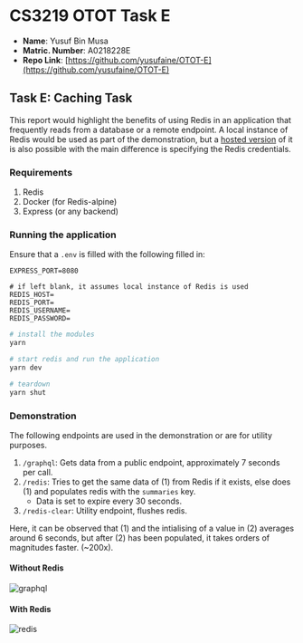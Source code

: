 # CS3219 OTOT Task E

* **Name**: Yusuf Bin Musa
* **Matric. Number**: A0218228E
* **Repo Link**: [https://github.com/yusufaine/OTOT-E](https://github.com/yusufaine/OTOT-E)

## Task E: Caching Task

This report would highlight the benefits of using Redis in an application that frequently reads from a database or a remote endpoint.
A local instance of Redis would be used as part of the demonstration, but a [hosted version](https://redis.com/try-free/) of it is also
possible with the main difference is specifying the Redis credentials.

### Requirements

1. Redis
2. Docker (for Redis-alpine)
3. Express (or any backend)

### Running the application

Ensure that a `.env` is filled with the following filled in:

```
EXPRESS_PORT=8080

# if left blank, it assumes local instance of Redis is used
REDIS_HOST=
REDIS_PORT=
REDIS_USERNAME=
REDIS_PASSWORD=
```


```bash
# install the modules
yarn

# start redis and run the application
yarn dev

# teardown
yarn shut
```

### Demonstration

The following endpoints are used in the demonstration or are for utility purposes.

1. `/graphql`: Gets data from a public endpoint, approximately 7 seconds per call.
2. `/redis`: Tries to get the same data of (1) from Redis if it exists, else does (1) and populates redis with the `summaries` key.
   * Data is set to expire every 30 seconds.
3. `/redis-clear`: Utility endpoint, flushes redis.

Here, it can be observed that (1) and the intialising of a value in (2) averages around 6 seconds, but after (2) has been populated, it
takes orders of magnitudes faster. (~200x). 

#### Without Redis

![graphql](https://i.ibb.co/jwYHLBN/image.png)

<div style="page-break-after: always"></div>

#### With Redis

![redis](https://i.ibb.co/THJHyKV/image.png)

